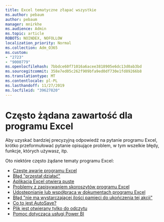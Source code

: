 ```yaml
---
title: Excel tematyczne złapać wszystkie
ms.author: pebaum
author: pebaum
manager: mnirkhe
ms.audience: Admin
ms.topic: article
ROBOTS: NOINDEX, NOFOLLOW
localization_priority: Normal
ms.collection: Adm_O365
ms.custom:
- "2723"
- "9000779"
ms.openlocfilehash: 7bbdce60f71016a6acee3818905e6dc13d0ab3bd
ms.sourcegitcommit: 358e7ed05c262f909bfa9ed0df730e1fd89266b8
ms.translationtype: MT
ms.contentlocale: pl-PL
ms.lasthandoff: 11/27/2019
ms.locfileid: "39627820"
---
```

# <a name="commonly-requested-content-for-excel"></a>Często żądana zawartość dla programu Excel

Aby uzyskać bardziej precyzyjną odpowiedź na pytanie programu Excel, krótko przeformułować pytanie opisujące problem, w tym wszelkie błędy, funkcje, których używasz, itp. 

Oto niektóre często żądane tematy programu Excel:

- [Częste awarie programu Excel](https://support.office.com/article/Excel-not-responding-hangs-freezes-or-stops-working-37E7D3C9-9E84-40BF-A805-4CA6853A1FF4)
- [Błąd "przestał działać"](https://support.office.com/client/52bd7985-4e99-4a35-84c8-2d9b8301a2fa)
- [Aplikacja Excel otwiera puste](https://docs.microsoft.com/office/troubleshoot/excel/excel-opens-blank)
- [Problemy z zapisywaniem skoroszytów programu Excel](https://docs.microsoft.com/office/troubleshoot/excel/issue-when-save-excel-workbooks)
- [Udostępnianie lub współpraca w dokumentach programu Excel](https://support.office.com/article/7152aa8b-b791-414c-a3bb-3024e46fb104)
- [Błąd "nie ma wystarczającej ilości pamięci do ukończenia tej akcji"](https://docs.microsoft.com/office/troubleshoot/excel/available-resources-errors)
- [Co to jest AutoSave?](https://support.office.com/article/6d6bd723-ebfd-4e40-b5f6-ae6e8088f7a5)
- [Plik jest otwierany tylko do odczytu](https://support.office.com/article/why-did-my-file-open-read-only-3ab4b792-da50-4b38-8628-14c64e1f1d15)
- [Pomoc dotycząca usługi Power BI](https://powerbi.microsoft.com/support/)